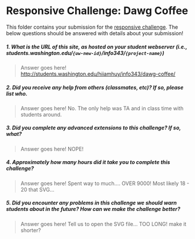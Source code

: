 # Responsive Challenge: Dawg Coffee

This folder contains your submission for the [responsive challenge](http://faculty.washington.edu/mikefree/info343/#/challenges/responsive). The below questions should be answered with details about your submission!

##### 1. What is the URL of this site, as hosted on your student webserver (i.e., students.washington.edu/<code>{uw-new-id}</code>/info343/<code>{project-name}</code>) #####
> Answer goes here!
http://students.washington.edu/hiiamhuy/info343/dawg-coffee/
##### 2. Did you receive any help from others (classmates, etc)? If so, please list who. #####
> Answer goes here!
No. The only help was TA and in class time with students around.
##### 3. Did you complete any advanced extensions to this challenge? If so, what? #####
> Answer goes here!
NOPE! 
##### 4. Approximately how many hours did it take you to complete this challenge? #####
> Answer goes here!
Spent way to much.... OVER 9000! Most likely 18 - 20 that SVG... 
##### 5. Did you encounter any problems in this challenge we should warn students about in the future? How can we make the challenge better? #####
> Answer goes here!
Tell us to open the SVG file... TOO LONG! make it shorter? 
